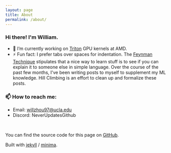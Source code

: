 ```yaml
---
layout: page
title: About
permalink: /about/
---
```



### Hi there! I'm William.
- 🔭 I’m currently working on [Triton](https://triton-lang.org/main/index.html) GPU kernels at AMD.
- ⚡ Fun fact: I prefer tabs over spaces for indentation.
The [Feynman Technique](https://en.wikipedia.org/wiki/Learning_by_teaching) stipulates that a nice way to learn stuff is to see if you can explain it to someone else in simple language. Over the course of the past few months, I've been writing posts to myself to supplement my ML knowledge. Hill Climbing is an effort to clean up and formalize these posts.

### 📫 How to reach me: 
- Email: <a href = "willzhou97@ucla.edu? subject = Contact&body = Message">
willzhou97@ucla.edu</a>
- Discord: NeverUpdatesGithub

<a href="https://sourcerer.io/wz-ml"><img src="https://img.shields.io/badge/Python-37%20commits-orange.svg" alt=""></a>  <a href="https://sourcerer.io/wz-ml"><img src="https://img.shields.io/badge/JavaScript-13%20commits-orange.svg" alt=""></a>

You can find the source code for this page on [GitHub](https://github.com/wz-ml/Hill-Climbing).


Built with [jekyll][jekyll-organization] / [minima](https://github.com/jekyll/minima).


[jekyll-organization]: https://github.com/jekyll